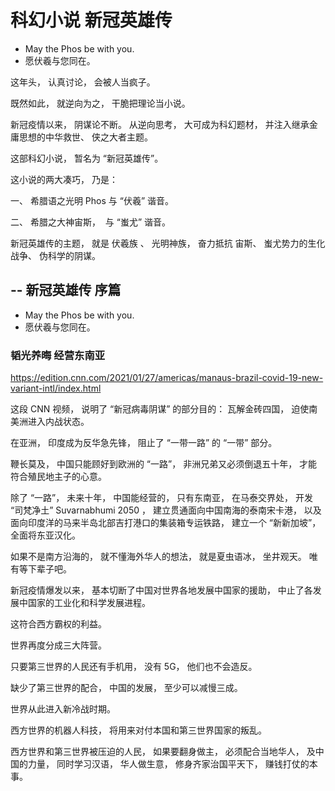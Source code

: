 # 科幻小说 新冠英雄传 

- May the Phos be with you.
- 愿伏羲与您同在。


这年头， 认真讨论， 会被人当疯子。

既然如此， 就逆向为之， 干脆把理论当小说。

新冠疫情以来， 阴谋论不断。 从逆向思考， 大可成为科幻题材， 并注入继承金庸思想的中华救世、 侠之大者主题。

这部科幻小说， 暂名为 “新冠英雄传”。

这小说的两大凑巧， 乃是：

一、 希腊语之光明 Phos 与 “伏羲” 谐音。

二、 希腊之大神宙斯，  与 “蚩尤” 谐音。

新冠英雄传的主题， 就是 伏羲族 、 光明神族， 奋力抵抗 宙斯、 蚩尤势力的生化战争、 伪科学的阴谋。

## -- 新冠英雄传 序篇

- May the Phos be with you.
- 愿伏羲与您同在。

### 韬光养晦 经营东南亚

https://edition.cnn.com/2021/01/27/americas/manaus-brazil-covid-19-new-variant-intl/index.html

这段 CNN 视频， 说明了 “新冠病毒阴谋” 的部分目的： 瓦解金砖四国， 迫使南美洲进入内战状态。

在亚洲， 印度成为反华急先锋， 阻止了 “一带一路” 的 “一带” 部分。

鞭长莫及， 中国只能顾好到欧洲的 “一路”， 非洲兄弟又必须倒退五十年， 才能符合殖民地主子的心意。

除了 “一路”， 未来十年， 中国能经营的， 只有东南亚， 在马泰交界处， 开发 “司梵净土” Suvarnabhumi 2050 ， 建立贯通面向中国南海的泰南宋卡港， 以及面向印度洋的马来半岛北部吉打港口的集装箱专运铁路， 建立一个 “新新加坡”， 全面将东亚汉化。

如果不是南方沿海的， 就不懂海外华人的想法， 就是夏虫语冰， 坐井观天。 唯有等下辈子吧。

新冠疫情爆发以来， 基本切断了中国对世界各地发展中国家的援助， 中止了各发展中国家的工业化和科学发展进程。

这符合西方霸权的利益。

世界再度分成三大阵营。

只要第三世界的人民还有手机用， 没有 5G， 他们也不会造反。

缺少了第三世界的配合， 中国的发展， 至少可以减慢三成。


世界从此进入新冷战时期。


西方世界的机器人科技， 将用来对付本国和第三世界国家的叛乱。

西方世界和第三世界被压迫的人民， 如果要翻身做主， 必须配合当地华人， 及中国的力量， 同时学习汉语， 华人做生意， 修身齐家治国平天下， 赚钱打仗的本事。
